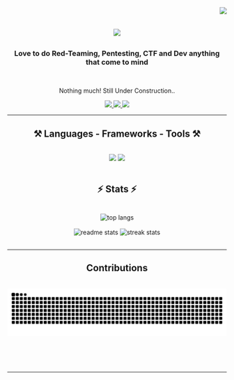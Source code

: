 <img align="right" src="https://visitor-badge.laobi.icu/badge?page_id=senghurk.senghurk" />

<h1 align="center">
    <img src="https://readme-typing-svg.herokuapp.com/?font=Righteous&size=35&center=true&vCenter=true&width=500&height=70&duration=4000&lines=Hi+There!+I'm+Hseng+Hurk!;" />
</h1>

<h3 align="center">Love to do Red-Teaming, Pentesting, CTF and Dev anything that come to mind</h3>

<br/>

<div align="center">
    
 Nothing much! Still Under Construction..

    
 </div>
 
<div align="center"> 
  <a href="mailto:hsenghurk.dev@gmail.com">
    <img src="https://img.shields.io/badge/Gmail-333333?style=for-the-badge&logo=gmail&logoColor=red" />
  </a>
  <a href="https://www.linkedin.com/" target="_blank">
    <img src="https://img.shields.io/badge/LinkedIn-0077B5?style=for-the-badge&logo=linkedin&logoColor=white" target="_blank" />
  </a>
  <a href="https://senghurk.github.io" target="_blank">
     <img src="https://img.shields.io/badge/Portfolio-FF5722?style=for-the-badge&logo=todoist&logoColor=white" target="_blank" /> <!-- sqlite, safari, google-chrome are other good icon options -->
  </a>
</div>

 <hr/>
 
<h2 align="center">⚒️ Languages - Frameworks - Tools ⚒️</h2>
<br/>
<div align="center">
    <img src="https://skillicons.dev/icons?i=react,bootstrap,html,css,vscode,github,figma,tailwind,git" />
    <img src="https://skillicons.dev/icons?i=nodejs,python,javascript,typescript,express,firebase,mongodb,java,nextjs,mysql,flask" /><br>
</div>

<br/>

<h2 align="center">⚡ Stats ⚡</h2>
<br>
<div align=center>
  <img width=325 align="center" src="https://github-readme-stats.vercel.app/api/top-langs/?username=senghurk&hide=HTML&langs_count=8&layout=compact&theme=radical&border_radius=10&size_weight=0.5&count_weight=0.5&exclude_repo=github-readme-stats" alt="top langs" />
  <br/><br>
  <img width=390 src="https://github-readme-stats-chi-blond.vercel.app/api?username=senghurk&count_private=true&show_icons=true&theme=radical&rank_icon=rank&border_radius=10" alt="readme stats" />
  <img width=390 src="https://github-readme-streak-stats-lilac-ten.vercel.app?user=senghurk&theme=radical&border_radius=10&date_format=j%20M%5B%20Y%5D&card_height=206" alt="streak stats"/>    
</div>

<br/>

<hr/>

<div align="center">
  <h2>Contributions</h2>
  <br>
  <img alt="snake eating my contributions" src="https://raw.githubusercontent.com/senghurk/senghurk/output/github-contribution-grid-snake.svg" />
  
  <br/><br/><br/>
</div>

<hr/>

